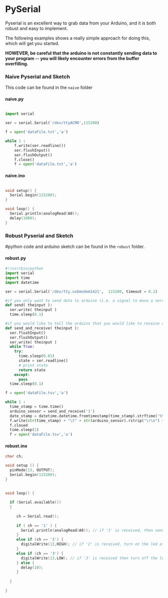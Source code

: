 PySerial
========

Pyserial is an excellent way to grab data from your Arduino, and it is both robust and easy to implement.




The following examples shows a really simple approach for doing this, which will get you started.

**HOWEVER, be careful that the arduino is not constantly sending data to your program -- you will likely encounter errors from the buffer overfilling.**


### Naive Pyserial and Sketch

This code can be found in the `naive` folder

#### naive.py

```python 

import serial

ser = serial.Serial('/dev/ttyACM0',115200)

f = open('dataFile.txt','a')

while 1 :
    f.write(ser.readline())
    ser.flushInput()
    ser.flushOutput()
    f.close()
    f = open('dataFile.txt','a')
```


#### naive.ino
```c

void setup() {
  Serial.begin(115200);
}

void loop() {
  Serial.println(analogRead(A0));
  delay(1000);
}
```


### Robust Pyserial and Sketch

 #python code and arduino sketch can be found in the `robust` folder.

#### robust.py
```python 
#!/usr/bin/python
import serial
import time
import datetime

ser = serial.Serial('/dev/tty.usbmodem1421',  115200, timeout = 0.1)

#if you only want to send data to arduino (i.e. a signal to move a servo)
def send( theinput ):
  ser.write( theinput )
  time.sleep(0.1)

#if you would like to tell the arduino that you would like to receive data from the arduino
def send_and_receive( theinput ):
  ser.flushInput()
  ser.flushOutput()
  ser.write( theinput )
  while True:
    try:
      time.sleep(0.01)
      state = ser.readline()
      # print state
      return state
    except:
      pass
  time.sleep(0.1)

f = open('dataFile.tsv','a')

while 1 :
  time_stamp = time.time()
  arduino_sensor = send_and_receive('1')
  date_stamp = datetime.datetime.fromtimestamp(time_stamp).strftime('%Y-%m-%d %H:%M:%S')
  f.write(str(time_stamp) + "\t" + str(arduino_sensor).rstrip("\r\n") + "\t"  + str(date_stamp) + "\n")
  f.closed
  time.sleep(1)
  f = open('dataFile.tsv','a')
```

#### robust.ino
```c
char ch;

void setup () {
  pinMode(13, OUTPUT);
  Serial.begin(115200);
} 
 
 
void loop() {

  if (Serial.available()) 
  {
  
     ch = Serial.read();
      
     if ( ch == '1' ) { 
       Serial.println(analogRead(A0)); // if '1' is received, then send back analog read A0
     } 
     else if (ch == '2') {    
       digitalWrite(13,HIGH); // if '2' is received, turn on the led attached to 13
     } 
     else if (ch == '3') {
       digitalWrite(13,LOW); // if '3' is received then turn off the led attached 13
     } else {
       delay(10);
     }
     
  }
  
}
```
